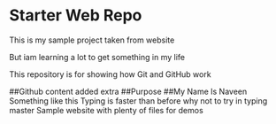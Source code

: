 # Starter Web Repo

This is my sample project taken from website

But iam learning a lot to get something in my life

This repository is for showing how Git and GitHub work

##Github content added extra
##Purpose
##My Name Is Naveen
Something like this
Typing is faster than before why not to try in typing master
Sample website with plenty of files for demos
